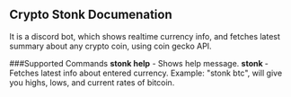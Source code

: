 ## Crypto Stonk Documenation
It is a discord bot, which shows realtime currency info, and fetches latest summary about any crypto coin, using coin gecko API.

###Supported Commands
**stonk help** - Shows help message.
**stonk <currency symbol>** - Fetches latest info about entered currency. Example: "stonk btc", will give you highs, lows, and current rates of bitcoin.